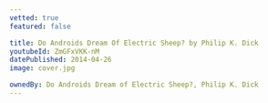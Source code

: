 ```yaml
---
vetted: true
featured: false

title: Do Androids Dream Of Electric Sheep? by Philip K. Dick
youtubeId: ZmGFxVKK-nM
datePublished: 2014-04-26
image: cover.jpg

ownedBy: Do Androids Dream of Electric Sheep?, Philip K. Dick
---
```

